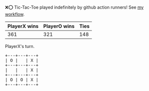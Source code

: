 :x::o: Tic-Tac-Toe played indefinitely by github action runners! See [my workflow](.github/workflows/play.yaml).

|PlayerX wins|PlayerO wins|Ties|
|-|-|-|
|361|321|148|

PlayerX's turn.

<pre>
+---+---+---+
| O |   | X |
+---+---+---+
|   |   | X |
+---+---+---+
| O | O | X |
+---+---+---+
</pre>